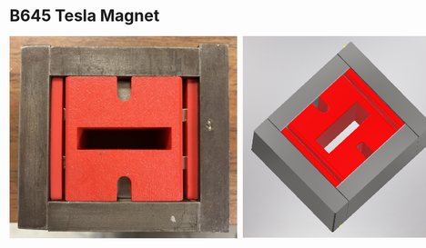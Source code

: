 # B645 Tesla Magnet

<div style="display: flex;">
  <img src="b645magnet_proto.jpg" alt="Description of image 1" style="margin-right: 10px;" width="400">
  <img src="b645magnet_CAD.PNG" alt="Description of image 2" width="400" height="355">
</div>

